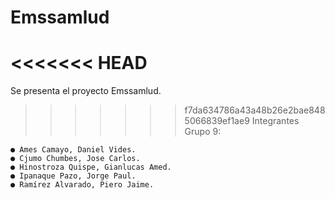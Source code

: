 # Emssamlud
<<<<<<< HEAD
========
Se presenta el proyecto Emssamlud.
>>>>>>> f7da634786a43a48b26e2bae8485066839ef1ae9
Integrantes Grupo 9:

    ● Ames Camayo, Daniel Vides.
    ● Cjumo Chumbes, Jose Carlos.
    ● Hinostroza Quispe, Gianlucas Amed.
    ● Ipanaque Pazo, Jorge Paul.
    ● Ramírez Alvarado, Piero Jaime.
    